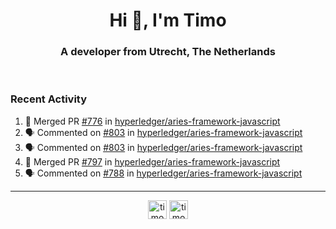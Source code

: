 <h1 align="center">Hi 👋, I'm Timo</h1>
<h3 align="center">A developer from Utrecht, The Netherlands</h3>
<br/>
<!-- https://github.com/rahuldkjain/github-profile-readme-generator --!>

<!--  <p align="left"><img src="https://github-readme-stats.vercel.app/api?username=timoglastra&show_icons=true&count_private=true&" alt="timoglastra" /></p> --!>

<!--
Github language stats
<p align="left"><img src="https://github-readme-stats.vercel.app/api/top-langs/?username=timoglastra&layout=compact" alt="timoglastra" /><p>
-->

<!-- Codestats language stats -->
<!-- <p align="left"><img src="https://codestats-readme.vercel.app/api/top-langs/?username=timoglastra&layout=compact&language_count=12" alt="timoglastra" /><p>    --!>
  
<h3>Recent Activity</h3>

<!--START_SECTION:activity-->
1. 🎉 Merged PR [#776](https://github.com/hyperledger/aries-framework-javascript/pull/776) in [hyperledger/aries-framework-javascript](https://github.com/hyperledger/aries-framework-javascript)
2. 🗣 Commented on [#803](https://github.com/hyperledger/aries-framework-javascript/issues/803) in [hyperledger/aries-framework-javascript](https://github.com/hyperledger/aries-framework-javascript)
3. 🗣 Commented on [#803](https://github.com/hyperledger/aries-framework-javascript/issues/803) in [hyperledger/aries-framework-javascript](https://github.com/hyperledger/aries-framework-javascript)
4. 🎉 Merged PR [#797](https://github.com/hyperledger/aries-framework-javascript/pull/797) in [hyperledger/aries-framework-javascript](https://github.com/hyperledger/aries-framework-javascript)
5. 🗣 Commented on [#788](https://github.com/hyperledger/aries-framework-javascript/issues/788) in [hyperledger/aries-framework-javascript](https://github.com/hyperledger/aries-framework-javascript)
<!--END_SECTION:activity-->

---

<p align="center">
<a href="https://twitter.com/timoglastra" target="blank"><img align="center" src="https://cdn.jsdelivr.net/npm/simple-icons@3.0.1/icons/twitter.svg" alt="timoglastra" height="30" width="30" /></a>
<a href="https://linkedin.com/in/timoglastra" target="blank"><img align="center" src="https://cdn.jsdelivr.net/npm/simple-icons@3.0.1/icons/linkedin.svg" alt="timoglastra" height="30" width="30" /></a>
</p>



